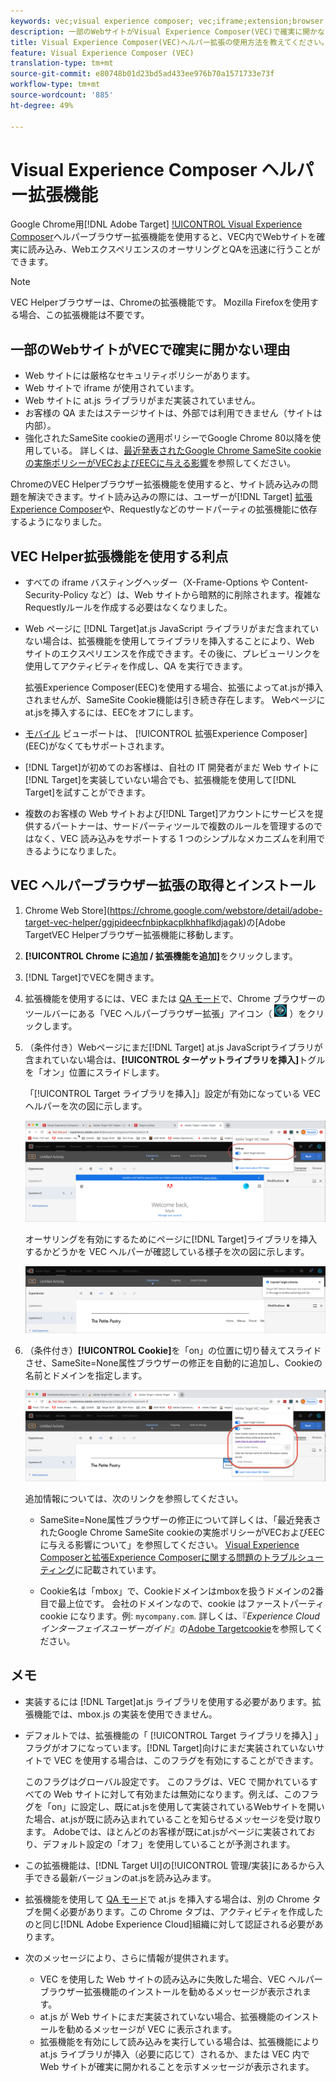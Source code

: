 ```yaml
---
keywords: vec;visual experience composer; vec;iframe;extension;browser
description: 一部のWebサイトがVisual Experience Composer(VEC)で確実に開かない原因を特定します。 VEC Helper Browser Extensionを使用すると、VEC内でWebサイトを確実に読み込むことができます。
title: Visual Experience Composer(VEC)ヘルパー拡張の使用方法を教えてください。
feature: Visual Experience Composer (VEC)
translation-type: tm+mt
source-git-commit: e80748b01d23bd5ad433ee976b70a1571733e73f
workflow-type: tm+mt
source-wordcount: '885'
ht-degree: 49%

---
```



# Visual Experience Composer ヘルパー拡張機能

Google Chrome用[!DNL Adobe Target] [!UICONTROL Visual Experience Composer](VEC)ヘルパーブラウザー拡張機能を使用すると、VEC内でWebサイトを確実に読み込み、WebエクスペリエンスのオーサリングとQAを迅速に行うことができます。

>[!NOTE]
>
>VEC Helperブラウザーは、Chromeの拡張機能です。 Mozilla Firefoxを使用する場合、この拡張機能は不要です。

## 一部のWebサイトがVECで確実に開かない理由

* Web サイトには厳格なセキュリティポリシーがあります。
* Web サイトで iframe が使用されています。
* Web サイトに at.js ライブラリがまだ実装されていません。
* お客様の QA またはステージサイトは、外部では利用できません（サイトは内部）。
* 強化されたSameSite cookieの適用ポリシーでGoogle Chrome 80以降を使用している。 詳しくは、[最近発表されたGoogle Chrome SameSite cookieの実施ポリシーがVECおよびEECに与える影響](/help/c-experiences/c-visual-experience-composer/r-troubleshoot-composer/issues-related-to-the-visual-experience-composer-vec-and-enhanced-experience-composer-eec.md#samesite)を参照してください。

ChromeのVEC Helperブラウザー拡張機能を使用すると、サイト読み込みの問題を解決できます。サイト読み込みの際には、ユーザーが[!DNL Target] [拡張Experience Composer](/help/administrating-target/visual-experience-composer-set-up.md#eec)や、Requestlyなどのサードパーティの拡張機能に依存するようになりました。

## VEC Helper拡張機能を使用する利点

* すべての iframe バスティングヘッダー（X-Frame-Options や Content-Security-Policy など）は、Web サイトから暗黙的に削除されます。複雑なRequestlyルールを作成する必要はなくなりました。
* Web ページに [!DNL Target]at.js JavaScript ライブラリがまだ含まれていない場合は、拡張機能を使用してライブラリを挿入することにより、Web サイトのエクスペリエンスを作成できます。その後に、プレビューリンクを使用してアクティビティを作成し、QA を実行できます。

   拡張Experience Composer(EEC)を使用する場合、拡張によってat.jsが挿入されませんが、SameSite Cookie機能は引き続き存在します。 Webページにat.jsを挿入するには、EECをオフにします。

* [モバイル](/help/c-experiences/c-visual-experience-composer/mobile-viewports.md) ビューポートは、 [!UICONTROL 拡張Experience Composer] (EEC)がなくてもサポートされます。
* [!DNL Target]が初めてのお客様は、自社の IT 開発者がまだ Web サイトに[!DNL Target]を実装していない場合でも、拡張機能を使用して[!DNL Target]を試すことができます。
* 複数のお客様の Web サイトおよび[!DNL Target]アカウントにサービスを提供するパートナーは、サードパーティツールで複数のルールを管理するのではなく、VEC 読み込みをサポートする 1 つのシンプルなメカニズムを利用できるようになりました。

## VEC ヘルパーブラウザー拡張の取得とインストール

1. Chrome Web Store](https://chrome.google.com/webstore/detail/adobe-target-vec-helper/ggjpideecfnbipkacplkhhaflkdjagak)の[Adobe TargetVEC Helperブラウザー拡張機能に移動します。
1. **[!UICONTROL Chrome に追加 / 拡張機能を追加]**&#x200B;をクリックします。
1. [!DNL Target]でVECを開きます。
1. 拡張機能を使用するには、VEC または [QA モード](/help/c-activities/c-activity-qa/activity-qa.md)で、Chrome ブラウザーのツールバーにある「VEC ヘルパーブラウザー拡張」アイコン（ ![「VEC ヘルパー」アイコン](/help/c-experiences/c-visual-experience-composer/r-troubleshoot-composer/assets/vec-help-extension.png) ）をクリックします。
1. （条件付き）Webページにまだ[!DNL Target] at.js JavaScriptライブラリが含まれていない場合は、**[!UICONTROL ターゲットライブラリを挿入]**&#x200B;トグルを「オン」位置にスライドします。

   「[!UICONTROL Target ライブラリを挿入]」設定が有効になっている VEC ヘルパーを次の図に示します。

   ![VEC ヘルパー 1](/help/c-experiences/c-visual-experience-composer/r-troubleshoot-composer/assets/vec-help-extension-1.png)

   オーサリングを有効にするためにページに[!DNL Target]ライブラリを挿入するかどうかを VEC ヘルパーが確認している様子を次の図に示します。

   ![VEC ヘルパー 2](/help/c-experiences/c-visual-experience-composer/r-troubleshoot-composer/assets/vec-helper.png)

1. （条件付き）**[!UICONTROL Cookie]**&#x200B;を「on」の位置に切り替えてスライドさせ、SameSite=None属性ブラウザーの修正を自動的に追加し、Cookieの名前とドメインを指定します。

   ![VECヘルパー拡張でのcookieの切り替え](/help/c-experiences/c-visual-experience-composer/r-troubleshoot-composer/assets/cookies-vec-helper.png)

   追加情報については、次のリンクを参照してください。

   * SameSite=None属性ブラウザーの修正について詳しくは、「最近発表されたGoogle Chrome SameSite cookieの実施ポリシーがVECおよびEECに与える影響について」を参照してください。 [Visual Experience Composerと拡張Experience Composerに関する問題のトラブルシューティング](/help/c-experiences/c-visual-experience-composer/r-troubleshoot-composer/issues-related-to-the-visual-experience-composer-vec-and-enhanced-experience-composer-eec.md#samesite)に記載されています。

   * Cookie名は「mbox」で、Cookieドメインはmboxを扱うドメインの2番目で最上位です。 会社のドメインなので、cookie はファーストパーティ cookie になります。例: `mycompany.com`. 詳しくは、『*Experience Cloudインターフェイスユーザーガイド*』の[Adobe Targetcookie](https://experienceleague.adobe.com/docs/core-services/interface/ec-cookies/cookies-target.html)を参照してください。

## メモ

* 実装するには [!DNL Target]at.js ライブラリを使用する必要があります。拡張機能では、mbox.js の実装を使用できません。
* デフォルトでは、拡張機能の「 [!UICONTROL Target ライブラリを挿入] 」フラグがオフになっています。[!DNL Target]向けにまだ実装されていないサイトで VEC を使用する場合は、このフラグを有効にすることができます。

   このフラグはグローバル設定です。 このフラグは、VEC で開かれているすべての Web サイトに対して有効または無効になります。例えば、このフラグを「on」に設定し、既にat.jsを使用して実装されているWebサイトを開いた場合、at.jsが既に読み込まれていることを知らせるメッセージを受け取ります。 Adobeでは、ほとんどのお客様が既にat.jsがページに実装されており、デフォルト設定の「オフ」を使用していることが予測されます。

* この拡張機能は、[!DNL Target UI]の[!UICONTROL 管理/実装]にあるから入手できる最新バージョンのat.jsを読み込みます。
* 拡張機能を使用して [QA モード](/help/c-activities/c-activity-qa/activity-qa.md)で at.js を挿入する場合は、別の Chrome タブを開く必要があります。この Chrome タブは、アクティビティを作成したのと同じ[!DNL Adobe Experience Cloud]組織に対して認証される必要があります。
* 次のメッセージにより、さらに情報が提供されます。

   * VEC を使用した Web サイトの読み込みに失敗した場合、VEC ヘルパーブラウザー拡張機能のインストールを勧めるメッセージが表示されます。
   * at.js が Web サイトにまだ実装されていない場合、拡張機能のインストールを勧めるメッセージが VEC に表示されます。
   * 拡張機能を有効にして読み込みを実行している場合は、拡張機能により at.js ライブラリが挿入（必要に応じて）されるか、または VEC 内で Web サイトが確実に開かれることを示すメッセージが表示されます。

